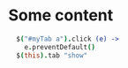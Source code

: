 # Some content

``` coffeescript
  $("#myTab a").click (e) ->
    e.preventDefault()
  $(this).tab "show"
```